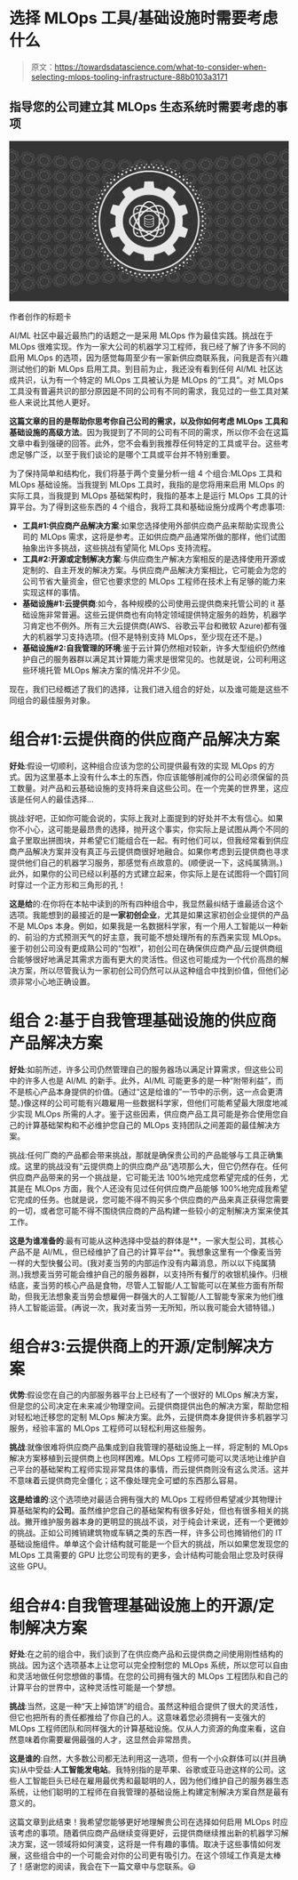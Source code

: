 # 选择 MLOps 工具/基础设施时需要考虑什么

> 原文：<https://towardsdatascience.com/what-to-consider-when-selecting-mlops-tooling-infrastructure-88b0103a3171>

## 指导您的公司建立其 MLOps 生态系统时需要考虑的事项

![](img/4e2e7fd4e9fd7f838d008b00a5a3bbf1.png)

作者创作的标题卡

AI/ML 社区中最近最热门的话题之一是采用 MLOps 作为最佳实践。挑战在于 MLOps 很难实现。作为一家大公司的机器学习工程师，我已经了解了许多不同的启用 MLOps 的选项，因为感觉每周至少有一家新供应商联系我，问我是否有兴趣测试他们的新 MLOps 启用工具。到目前为止，我还没有看到任何 AI/ML 社区达成共识，认为有一个特定的 MLOps 工具被认为是 MLOps 的“工具”。对 MLOps 工具没有普遍共识的部分原因是不同的公司有不同的需求，我见过的一些工具对某些人来说比其他人更好。

**这篇文章的目的是帮助你思考你自己公司的需求，以及你如何考虑 MLOps 工具和基础设施的高级方法**。因为我提到了不同的公司有不同的需求，所以你不会在这篇文章中看到强硬的回答。此外，您不会看到我推荐任何特定的工具或平台。这些考虑足够广泛，以至于我们谈论的是哪个工具或平台并不特别重要。

为了保持简单和结构化，我们将基于两个变量分析一组 4 个组合:MLOps 工具和 MLOps 基础设施。当我提到 MLOps 工具时，我指的是您将用来启用 MLOps 的实际工具，当我提到 MLOps 基础架构时，我指的基本上是运行 MLOps 工具的计算平台。为了得到这些东西的 4 个组合，我将工具和基础设施分成两个考虑事项:

*   **工具#1:供应商产品解决方案**:如果您选择使用外部供应商产品来帮助实现贵公司的 MLOps 需求，这将是参考。正如供应商产品通常所做的那样，他们试图抽象出许多挑战，这些挑战有望简化 MLOps 支持流程。
*   **工具#2:开源或定制解决方案**:与供应商生产解决方案相反的是选择使用开源或定制的、自主开发的解决方案。与供应商产品解决方案相比，它可能会为您的公司节省大量资金，但它也要求您的 MLOps 工程师在技术上有足够的能力来实现这样的事情。
*   **基础设施#1:云提供商**:如今，各种规模的公司使用云提供商来托管公司的 it 基础设施非常普遍。这些云提供商也有向特定领域提供特定服务的趋势，机器学习肯定也不例外。所有三大云提供商(AWS、谷歌云平台和微软 Azure)都有强大的机器学习支持选项。(但不是特别支持 MLOps，至少现在还不是。)
*   **基础设施#2:自我管理的环境**:鉴于云计算仍然相对较新，许多大型组织仍然维护自己的服务器群以满足其计算能力需求是很常见的。也就是说，公司利用这些环境托管 MLOps 解决方案的情况并不少见。

现在，我们已经概述了我们的选择，让我们进入组合的好处，以及谁可能是这些不同组合的最佳服务对象。

# 组合#1:云提供商的供应商产品解决方案

**好处**:假设一切顺利，这种组合应该为您的公司提供最有效的实现 MLOps 的方式。因为这里基本上没有什么本土的东西，你应该能够削减你的公司必须保留的员工数量。对产品和云基础设施的支持将来自这些公司。在一个完美的世界里，这应该是任何人的最佳选择…

挑战:好吧，正如你可能会说的，实际上我对上面提到的好处并不太有信心。如果你不小心，这可能是最昂贵的选择，抛开这个事实，你实际上是试图从两个不同的盒子里取出拼图块，并希望它们能组合在一起。有时他们可以，但我经常看到供应商产品解决方案并没有真正与云提供商很好地融合。如果你考虑到云提供商也寻求提供他们自己的机器学习服务，那感觉有点故意的。(顺便说一下，这纯属猜测。)此外，如果你的公司已经以利基的方式建立起来，你实际上是在试图将一个圆钉同时穿过一个正方形和三角形的孔！

**这是给**的:在你将在本帖中读到的所有四种组合中，我显然最纠结于谁最适合这个选项。我能想到的最接近的是**一家初创企业**，尤其是如果这家初创企业提供的产品不是 MLOps 本身。例如，如果我是一名数据科学家，有一个用人工智能以一种新的、前沿的方式预测天气的好主意，我可能不想处理所有的东西来实现 MLOps。鉴于初创公司没有更成熟公司的“包袱”，初创公司在确保供应商产品/云提供商组合能够很好地满足其需求方面有更大的灵活性。但这也可能成为一个代价高昂的解决方案，所以尽管我认为一家初创公司仍然可以从这种组合中找到价值，但他们必须非常小心地正确设置。

# 组合 2:基于自我管理基础设施的供应商产品解决方案

**好处**:如前所述，许多公司仍然管理自己的服务器场以满足计算需求，但这些公司中的许多人也是 AI/ML 的新手。此外，AI/ML 可能更多的是一种“附带利益”，而不是核心产品本身提供的价值。(通过“这是给谁的”一节中的示例，这一点会更清楚。)像这样的公司可能有兴趣雇用一些数据科学家，但他们可能希望最大限度地减少实现 MLOps 所需的人才。鉴于这些因素，供应商产品工具可能是弥合使用您自己的计算基础架构和不必维护您自己的 MLOps 支持团队之间差距的最佳解决方案。

挑战:任何厂商的产品都会带来挑战，那就是确保贵公司的产品能够与工具正确集成。这里的挑战没有“云提供商上的供应商产品”选项那么大，但它仍然存在。任何供应商产品带来的另一个挑战是，它可能无法 100%地完成您希望完成的任务，尤其是在 MLOps 方面，我个人还没有见过任何供应商产品能够 100%地完成我希望它完成的任务。也就是说，您可能不得不购买多个供应商的产品来真正获得您需要的一切，或者您可能不得不围绕供应商的产品构建一些较小的定制解决方案来使其工作。

**这是为谁准备的**:最有可能从这种选择中受益的群体是**，一家大型公司，其核心产品不是 AI/ML，但已经维护了自己的计算平台**。我想象这里有一个像麦当劳一样的大型快餐公司。(我对麦当劳的内部运作没有内幕消息，所以以下纯属猜测。)我想麦当劳可能会维护自己的服务器群，以支持所有餐厅的收银机操作。归根结底，麦当劳的核心产品是食物，尽管人工智能/人工智能可以在某些方面有所帮助，但我无法想象麦当劳会想雇佣一群强大的人工智能/人工智能专家来为他们维持人工智能运营。(再说一次，我对麦当劳一无所知，所以我可能会大错特错。)

# 组合#3:云提供商上的开源/定制解决方案

**优势**:假设您在自己的内部服务器平台上已经有了一个很好的 MLOps 解决方案，但是您的公司决定在未来减少物理空间。云提供商提供出色的解决方案，帮助您相对轻松地迁移您的定制 MLOps 解决方案。此外，云提供商本身提供许多机器学习服务，经验丰富的 MLOps 工程师可以轻松利用这些服务。

**挑战**:就像很难将供应商产品集成到自我管理的基础设施上一样，将定制的 MLOps 解决方案移植到云提供商上也同样困难。MLOps 工程师可能可以灵活地让维护自己平台的基础架构工程师实现非常具体的事情，而云提供商则没有这么灵活。这并不意味着云提供商完全僵化；这不像处理完全可塑的东西那么容易。

**这是给谁的**:这个选项绝对最适合拥有强大的 MLOps 工程师但希望减少其物理计算基础架构的**公司**。虽然维护您自己的基础架构有很多好处，但也有很多相关的挑战。撇开维护服务器本身的更明显的挑战不谈，对于纯会计来说，还有一个更微妙的挑战。正如公司摊销建筑物或车辆之类的东西一样，许多公司也摊销他们的 IT 基础设施组件。单单这个会计结构就可能是一个巨大的挑战，所以如果您发现您的 MLOps 工具需要的 GPU 比您公司现有的更多，会计结构可能会阻止您及时获得这些 GPU。

# 组合#4:自我管理基础设施上的开源/定制解决方案

**好处**:在之前的组合中，我们谈到了在供应商产品和云提供商之间使用刚性结构的挑战。因为这个选项基本上让您可以完全控制您的 MLOps 系统，所以您可以自由和灵活地做任何您想做的事情。在您的公司拥有强大的 MLOps 工程团队和自己的计算平台的世界中，这种灵活性可能是一个梦想。

**挑战**:当然，这是一种“天上掉馅饼”的组合。虽然这种组合提供了很大的灵活性，但它也把所有的责任都推给了你自己的人。这意味着您必须拥有一支强大的 MLOps 工程师团队和同样强大的计算基础设施。仅从人力资源的角度来看，这自然意味着你需要雇佣最强的人才，这显然会非常昂贵。

**这是谁的**:自然，大多数公司都无法利用这一选项，但有一个小众群体可以(并且确实)从中受益:**人工智能发电站**。我特别指的是苹果、谷歌或亚马逊这样的公司。这些人工智能巨头已经在雇用最优秀和最聪明的人，因为他们维护自己的服务器生态系统，让他们聪明的工程师在自我管理的基础设施上构建定制解决方案自然是最有意义的。

这篇文章到此结束！我希望您能够更好地理解贵公司在选择如何启用 MLOps 时应该考虑的事项。随着供应商产品继续变得更好，云提供商继续推出新的机器学习解决方案，这一领域将如何演变，这将是一件有趣的事情。取决于这些事情如何发展，这些组合中的一个可能会对你的公司更有吸引力。在这个领域工作真是太棒了！感谢您的阅读，我会在下一篇文章中与您联系。😃